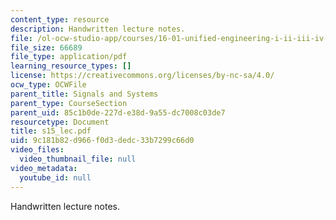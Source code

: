 ```yaml
---
content_type: resource
description: Handwritten lecture notes.
file: /ol-ocw-studio-app/courses/16-01-unified-engineering-i-ii-iii-iv-fall-2005-spring-2006/9c181b82d966f0d3dedc33b7299c66d0_s15_lec.pdf
file_size: 66689
file_type: application/pdf
learning_resource_types: []
license: https://creativecommons.org/licenses/by-nc-sa/4.0/
ocw_type: OCWFile
parent_title: Signals and Systems
parent_type: CourseSection
parent_uid: 85c1b0de-227d-e38d-9a55-dc7008c03de7
resourcetype: Document
title: s15_lec.pdf
uid: 9c181b82-d966-f0d3-dedc-33b7299c66d0
video_files:
  video_thumbnail_file: null
video_metadata:
  youtube_id: null
---
```

Handwritten lecture notes.